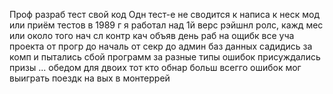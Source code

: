 Проф разраб тест свой код Одн тест-е не сводится к написа к неск мод или приём тестов в 1989 г я работал над 1й верс рэйшнл ролс, кажд мес или около того нач сл контр кач объяв день раб на ощибк все уча проекта от прогр до началь от секр до админ баз данных садидись за комп и пытались сбой программ 
за разные типы ошибок присуждались призы ... обедом для двоих
тот кто обнар больш всегго ошибок мог выиграть поездк на вых в монтеррей